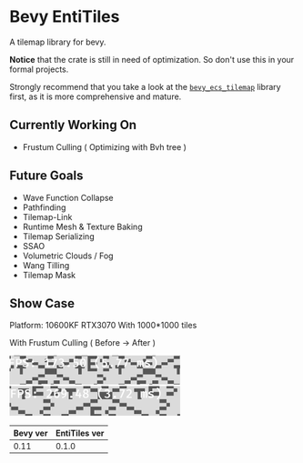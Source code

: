 # Bevy EntiTiles

A tilemap library for bevy.

**Notice** that the crate is still in need of optimization. So don't use this in your formal projects.

Strongly recommend that you take a look at the [`bevy_ecs_tilemap`](https://github.com/StarArawn/bevy_ecs_tilemap) library first, as it is more comprehensive and mature.

## Currently Working On

- Frustum Culling ( Optimizing with Bvh tree )

## Future Goals

- Wave Function Collapse
- Pathfinding
- Tilemap-Link
- Runtime Mesh & Texture Baking
- Tilemap Serializing
- SSAO
- Volumetric Clouds / Fog
- Wang Tilling
- Tilemap Mask

## Show Case

Platform: 10600KF RTX3070 With 1000*1000 tiles

With Frustum Culling ( Before -> After )

<div>
	<img src="./docs/imgs/without_frustum_culling.png" width="300px"/>
	<img src="./docs/imgs/with_frustum_culling.png" width="300px"/>
</div>




| Bevy ver | EntiTiles ver |
| -------- | ------------- |
| 0.11     | 0.1.0         |

